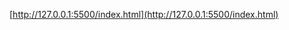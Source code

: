 [[http://127.0.0.1:5500/index.html](http://127.0.0.1:5500/index.html)
](https://sarathi6414.github.io/newyear-counter-using-html-css-javascript/)
